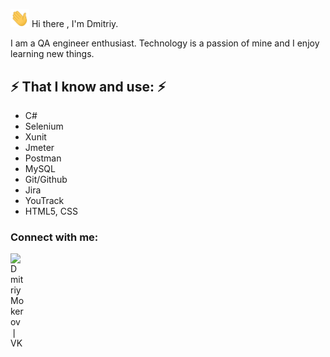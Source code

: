 <img src="https://raw.githubusercontent.com/ABSphreak/ABSphreak/master/gifs/Hi.gif" width="30px"> Hi there , I'm Dmitriy.

I am a QA engineer enthusiast. Technology is a passion of mine and I enjoy learning new things.

## ⚡ That I know and use: ⚡

- C#
- Selenium
- Xunit
- Jmeter
- Postman
- MySQL
- Git/Github
- Jira
- YouTrack
- HTML5, CSS

### Connect with me:

[<img align="left" alt="DmitriyMokerov ❘ VK" width="22px" src="https://cdn.jsdelivr.net/npm/simple-icons@v3/icons/vk.svg" />][vk]

<br />

[vk]: https://vk.com/plazmus777
